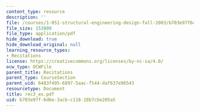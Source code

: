 ```yaml
---
content_type: resource
description: ''
file: /courses/1-051-structural-engineering-design-fall-2003/b703e97f6d6e3acbc11828b7cbe205a5_rec3_ex.pdf
file_size: 153809
file_type: application/pdf
hide_download: true
hide_download_original: null
learning_resource_types:
- Recitations
license: https://creativecommons.org/licenses/by-nc-sa/4.0/
ocw_type: OCWFile
parent_title: Recitations
parent_type: CourseSection
parent_uid: 6483f495-6897-5aac-f544-daf637e96543
resourcetype: Document
title: rec3_ex.pdf
uid: b703e97f-6d6e-3acb-c118-28b7cbe205a5
---
```

